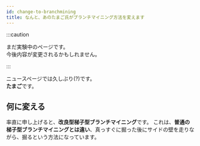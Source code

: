 ```yaml
---
id: change-to-branchmining
title: なんと、あのたまご氏がブランチマイニング方法を変えます
---
```


:::caution

まだ実験中のページです。  
今後内容が変更されるかもしれません。

:::

ニュースページでは久しぶり(?)です。  
**たまご**です。

## 何に変える
率直に申し上げると、**改良型梯子型ブランチマイニング**です。
これは、**普通の梯子型ブランチマイニングとは違い**、真っすぐに掘った後にサイドの壁を走りながら、掘るという方法になっています。